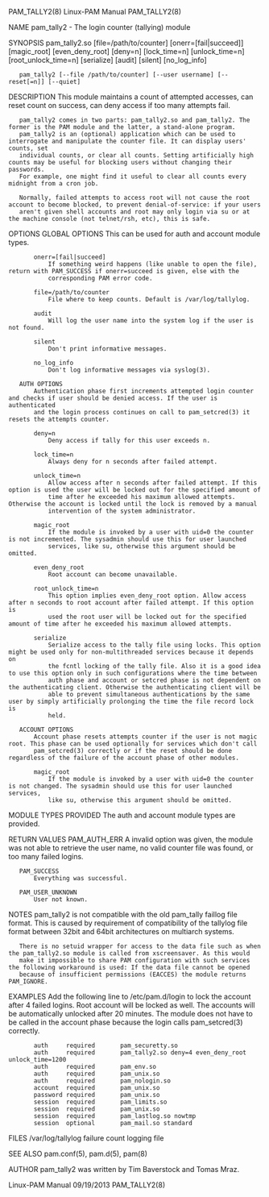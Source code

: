 PAM_TALLY2(8)                                                    Linux-PAM Manual                                                    PAM_TALLY2(8)

NAME
       pam_tally2 - The login counter (tallying) module

SYNOPSIS
       pam_tally2.so [file=/path/to/counter] [onerr=[fail|succeed]] [magic_root] [even_deny_root] [deny=n] [lock_time=n] [unlock_time=n]
                     [root_unlock_time=n] [serialize] [audit] [silent] [no_log_info]

       pam_tally2 [--file /path/to/counter] [--user username] [--reset[=n]] [--quiet]

DESCRIPTION
       This module maintains a count of attempted accesses, can reset count on success, can deny access if too many attempts fail.

       pam_tally2 comes in two parts: pam_tally2.so and pam_tally2. The former is the PAM module and the latter, a stand-alone program.
       pam_tally2 is an (optional) application which can be used to interrogate and manipulate the counter file. It can display users' counts, set
       individual counts, or clear all counts. Setting artificially high counts may be useful for blocking users without changing their passwords.
       For example, one might find it useful to clear all counts every midnight from a cron job.

       Normally, failed attempts to access root will not cause the root account to become blocked, to prevent denial-of-service: if your users
       aren't given shell accounts and root may only login via su or at the machine console (not telnet/rsh, etc), this is safe.

OPTIONS
       GLOBAL OPTIONS
           This can be used for auth and account module types.

           onerr=[fail|succeed]
               If something weird happens (like unable to open the file), return with PAM_SUCCESS if onerr=succeed is given, else with the
               corresponding PAM error code.

           file=/path/to/counter
               File where to keep counts. Default is /var/log/tallylog.

           audit
               Will log the user name into the system log if the user is not found.

           silent
               Don't print informative messages.

           no_log_info
               Don't log informative messages via syslog(3).

       AUTH OPTIONS
           Authentication phase first increments attempted login counter and checks if user should be denied access. If the user is authenticated
           and the login process continues on call to pam_setcred(3) it resets the attempts counter.

           deny=n
               Deny access if tally for this user exceeds n.

           lock_time=n
               Always deny for n seconds after failed attempt.

           unlock_time=n
               Allow access after n seconds after failed attempt. If this option is used the user will be locked out for the specified amount of
               time after he exceeded his maximum allowed attempts. Otherwise the account is locked until the lock is removed by a manual
               intervention of the system administrator.

           magic_root
               If the module is invoked by a user with uid=0 the counter is not incremented. The sysadmin should use this for user launched
               services, like su, otherwise this argument should be omitted.

           even_deny_root
               Root account can become unavailable.

           root_unlock_time=n
               This option implies even_deny_root option. Allow access after n seconds to root account after failed attempt. If this option is
               used the root user will be locked out for the specified amount of time after he exceeded his maximum allowed attempts.

           serialize
               Serialize access to the tally file using locks. This option might be used only for non-multithreaded services because it depends on
               the fcntl locking of the tally file. Also it is a good idea to use this option only in such configurations where the time between
               auth phase and account or setcred phase is not dependent on the authenticating client. Otherwise the authenticating client will be
               able to prevent simultaneous authentications by the same user by simply artificially prolonging the time the file record lock is
               held.

       ACCOUNT OPTIONS
           Account phase resets attempts counter if the user is not magic root. This phase can be used optionally for services which don't call
           pam_setcred(3) correctly or if the reset should be done regardless of the failure of the account phase of other modules.

           magic_root
               If the module is invoked by a user with uid=0 the counter is not changed. The sysadmin should use this for user launched services,
               like su, otherwise this argument should be omitted.

MODULE TYPES PROVIDED
       The auth and account module types are provided.

RETURN VALUES
       PAM_AUTH_ERR
           A invalid option was given, the module was not able to retrieve the user name, no valid counter file was found, or too many failed
           logins.

       PAM_SUCCESS
           Everything was successful.

       PAM_USER_UNKNOWN
           User not known.

NOTES
       pam_tally2 is not compatible with the old pam_tally faillog file format. This is caused by requirement of compatibility of the tallylog
       file format between 32bit and 64bit architectures on multiarch systems.

       There is no setuid wrapper for access to the data file such as when the pam_tally2.so module is called from xscreensaver. As this would
       make it impossible to share PAM configuration with such services the following workaround is used: If the data file cannot be opened
       because of insufficient permissions (EACCES) the module returns PAM_IGNORE.

EXAMPLES
       Add the following line to /etc/pam.d/login to lock the account after 4 failed logins. Root account will be locked as well. The accounts
       will be automatically unlocked after 20 minutes. The module does not have to be called in the account phase because the login calls
       pam_setcred(3) correctly.

           auth     required       pam_securetty.so
           auth     required       pam_tally2.so deny=4 even_deny_root unlock_time=1200
           auth     required       pam_env.so
           auth     required       pam_unix.so
           auth     required       pam_nologin.so
           account  required       pam_unix.so
           password required       pam_unix.so
           session  required       pam_limits.so
           session  required       pam_unix.so
           session  required       pam_lastlog.so nowtmp
           session  optional       pam_mail.so standard

FILES
       /var/log/tallylog
           failure count logging file

SEE ALSO
       pam.conf(5), pam.d(5), pam(8)

AUTHOR
       pam_tally2 was written by Tim Baverstock and Tomas Mraz.

Linux-PAM Manual                                                    09/19/2013                                                       PAM_TALLY2(8)
